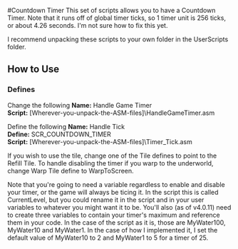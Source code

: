 #Countdown Timer
This set of scripts allows you to have a Countdown Timer. Note that it runs off of global timer ticks, so 1 timer unit is 256 ticks, or about 4.26 seconds.
I'm not sure how to fix this yet.

I recommend unpacking these scripts to your own folder in the UserScripts folder.

## How to Use
### Defines
Change the following
**Name:** Handle Game Timer  
**Script:** [Wherever-you-unpack-the-ASM-files]\HandleGameTimer.asm

Define the following
**Name:** Handle Tick  
**Define:** SCR_COUNTDOWN_TIMER  
**Script:** [Wherever-you-unpack-the-ASM-files]\Timer_Tick.asm



If you wish to use the tile, change one of the Tile defines to point to the Refill Tile.
To handle disabling the timer if you warp to the underworld, change Warp Tile define to WarpToScreen.

Note that you're going to need a variable regardless to enable and disable your timer, or the game will
always be ticing it. In the script this is called CurrentLevel, but you could rename it in the script and in your user variables to whatever you might want it to be.
You'll also (as of v4.0.11) need to create three variables to contain your timer's maximum and reference them in your code. In the case of the script as it is, those are MyWater100, MyWater10 and MyWater1. In the case of how I implemented it, I set the default value of MyWater10 to 2 and MyWater1 to 5 for a timer of 25.
